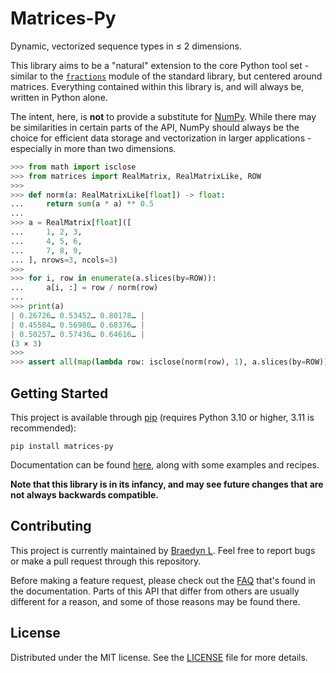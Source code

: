 # Matrices-Py

Dynamic, vectorized sequence types in ≤ 2 dimensions.

This library aims to be a "natural" extension to the core Python tool set - similar to the [`fractions`](https://docs.python.org/3/library/fractions.html) module of the standard library, but centered around matrices. Everything contained within this library is, and will always be, written in Python alone.

The intent, here, is **not** to provide a substitute for [NumPy](https://numpy.org/). While there may be similarities in certain parts of the API, NumPy should always be the choice for efficient data storage and vectorization in larger applications - especially in more than two dimensions.

```python
>>> from math import isclose
>>> from matrices import RealMatrix, RealMatrixLike, ROW
>>>
>>> def norm(a: RealMatrixLike[float]) -> float:
...     return sum(a * a) ** 0.5
...
>>> a = RealMatrix[float]([
...     1, 2, 3,
...     4, 5, 6,
...     7, 8, 9,
... ], nrows=3, ncols=3)
>>>
>>> for i, row in enumerate(a.slices(by=ROW)):
...     a[i, :] = row / norm(row)
...
>>> print(a)
| 0.26726… 0.53452… 0.80178… |
| 0.45584… 0.56980… 0.68376… |
| 0.50257… 0.57436… 0.64616… |
(3 × 3)
>>>
>>> assert all(map(lambda row: isclose(norm(row), 1), a.slices(by=ROW)))
```

## Getting Started

This project is available through [pip](https://pip.pypa.io/en/stable/) (requires Python 3.10 or higher, 3.11 is recommended):

```
pip install matrices-py
```

Documentation can be found [here](https://github.com/braedynl/matrices-py/wiki), along with some examples and recipes.

**Note that this library is in its infancy, and may see future changes that are not always backwards compatible.**

## Contributing

This project is currently maintained by [Braedyn L](https://github.com/braedynl). Feel free to report bugs or make a pull request through this repository.

Before making a feature request, please check out the [FAQ](https://github.com/braedynl/matrices-py/wiki/FAQ) that's found in the documentation. Parts of this API that differ from others are usually different for a reason, and some of those reasons may be found there.

## License

Distributed under the MIT license. See the [LICENSE](https://github.com/braedynl/matrices-py/blob/main/LICENSE) file for more details.
